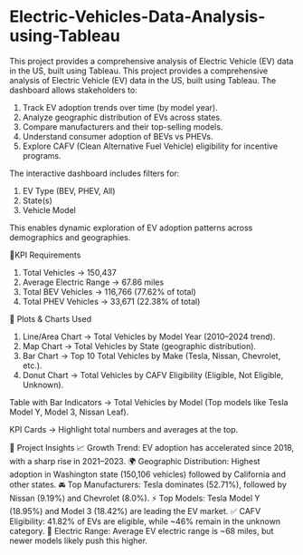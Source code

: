 # Electric-Vehicles-Data-Analysis-using-Tableau
This project provides a comprehensive analysis of Electric Vehicle (EV) data in the US, built using Tableau. 
This project provides a comprehensive analysis of Electric Vehicle (EV) data in the US, built using Tableau.
The dashboard allows stakeholders to:
1. Track EV adoption trends over time (by model year).
2. Analyze geographic distribution of EVs across states.
3. Compare manufacturers and their top-selling models.
4. Understand consumer adoption of BEVs vs PHEVs.
5. Explore CAFV (Clean Alternative Fuel Vehicle) eligibility for incentive programs.
   
The interactive dashboard includes filters for:
1. EV Type (BEV, PHEV, All)
2. State(s)
3. Vehicle Model

This enables dynamic exploration of EV adoption patterns across demographics and geographies.

🔹KPI Requirements
1. Total Vehicles → 150,437
2. Average Electric Range → 67.86 miles
3. Total BEV Vehicles → 116,766 (77.62% of total)
4. Total PHEV Vehicles → 33,671 (22.38% of total)

🔹 Plots & Charts Used
1. Line/Area Chart → Total Vehicles by Model Year (2010–2024 trend).
2. Map Chart → Total Vehicles by State (geographic distribution).
3. Bar Chart → Top 10 Total Vehicles by Make (Tesla, Nissan, Chevrolet, etc.).
4. Donut Chart → Total Vehicles by CAFV Eligibility (Eligible, Not Eligible, Unknown).

Table with Bar Indicators → Total Vehicles by Model (Top models like Tesla Model Y, Model 3, Nissan Leaf).

KPI Cards → Highlight total numbers and averages at the top.

🔹 Project Insights
📈 Growth Trend: EV adoption has accelerated since 2018, with a sharp rise in 2021–2023.
🌍 Geographic Distribution: Highest adoption in Washington state (150,106 vehicles) followed by California and other states.
🚘 Top Manufacturers: Tesla dominates (52.71%), followed by Nissan (9.19%) and Chevrolet (8.0%).
⚡ Top Models: Tesla Model Y (18.95%) and Model 3 (18.42%) are leading the EV market.
✅ CAFV Eligibility: 41.82% of EVs are eligible, while ~46% remain in the unknown category.
🔋 Electric Range: Average EV electric range is ~68 miles, but newer models likely push this higher.
